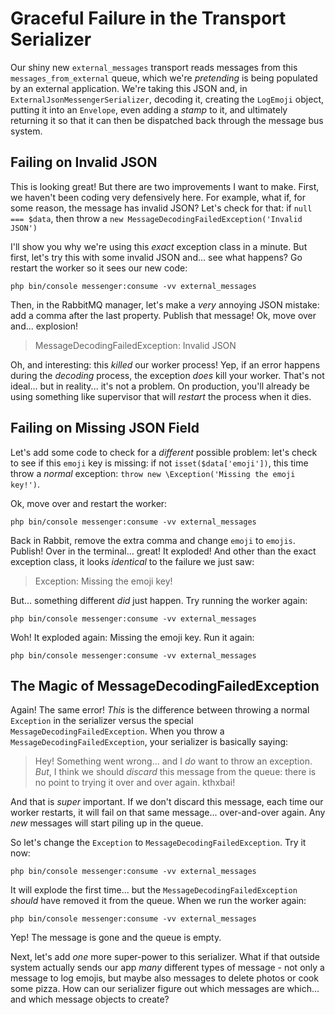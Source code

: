 # Graceful Failure in the Transport Serializer

Our shiny new `external_messages` transport reads messages from this
`messages_from_external` queue, which we're *pretending* is being populated by
an external application. We're taking this JSON and, in
`ExternalJsonMessengerSerializer`, decoding it, creating the `LogEmoji` object,
putting it into an `Envelope`, even adding a *stamp* to it, and ultimately
returning it so that it can then be dispatched back through the message bus system.

## Failing on Invalid JSON

This is looking great! But there are two improvements I want to make. First, we
haven't been coding very defensively here. For example, what if, for some reason,
the message has invalid JSON? Let's check for that: if `null === $data`, then
throw a `new MessageDecodingFailedException('Invalid JSON')`

I'll show you why we're using this *exact* exception class in a minute. But first,
let's try this with some invalid JSON and... see what happens? Go restart the worker
so it sees our new code:

```terminal-silent
php bin/console messenger:consume -vv external_messages
```

Then, in the RabbitMQ manager, let's make a *very* annoying JSON mistake: add a
comma after the last property. Publish that message! Ok, move over and... explosion!

> MessageDecodingFailedException: Invalid JSON

Oh, and interesting: this *killed* our worker process! Yep, if an error happens
during the *decoding* process, the exception *does* kill your worker. That's not
ideal... but in reality... it's not a problem. On production, you'll already be
using something like supervisor that will *restart* the process when it dies.

## Failing on Missing JSON Field

Let's add some code to check for a *different* possible problem: let's check to
see if this `emoji` key is missing: if not `isset($data['emoji'])`, this time
throw a *normal* exception: `throw new \Exception('Missing the emoji key!')`.

Ok, move over and restart the worker:

```terminal-silent
php bin/console messenger:consume -vv external_messages
```

Back in Rabbit, remove the extra comma and change `emoji` to `emojis`. Publish!
Over in the terminal... great! It exploded! And other than the exact exception
class, it looks *identical* to the failure we just saw:

> Exception: Missing the emoji key!

But... something different *did* just happen. Try running the worker again:

```terminal-silent
php bin/console messenger:consume -vv external_messages
```

Woh! It exploded again: Missing the emoji key. Run it again:

```terminal-silent
php bin/console messenger:consume -vv external_messages
```

## The Magic of MessageDecodingFailedException

Again! The same error! *This* is the difference between throwing a normal
`Exception` in the serializer versus the special `MessageDecodingFailedException`.
When you throw a `MessageDecodingFailedException`, your serializer is basically
saying:

> Hey! Something went wrong... and I *do* want to throw an exception. *But*,
> I think we should *discard* this message from the queue: there is no point
> to trying it over and over again. kthxbai!

And that is *super* important. If we don't discard this message, each time our
worker restarts, it will fail on that same message... over-and-over again. Any
*new* messages will start piling up in the queue.

So let's change the `Exception` to `MessageDecodingFailedException`. Try it now:

```terminal-silent
php bin/console messenger:consume -vv external_messages
```

It will explode the first time... but the `MessageDecodingFailedException` *should*
have removed it from the queue. When we run the worker again:

```terminal-silent
php bin/console messenger:consume -vv external_messages
```

Yep! The message is gone and the queue is empty.

Next, let's add *one* more super-power to this serializer. What if that outside
system actually sends our app *many* different types of message - not only a
message to log emojis, but maybe also messages to delete photos or cook some
pizza. How can our serializer figure out which messages are which... and which
message objects to create?
